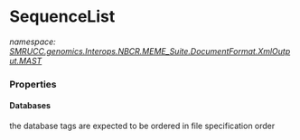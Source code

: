 ﻿# SequenceList
_namespace: [SMRUCC.genomics.Interops.NBCR.MEME_Suite.DocumentFormat.XmlOutput.MAST](./index.md)_






### Properties

#### Databases
the database tags are expected to be ordered in file specification order
